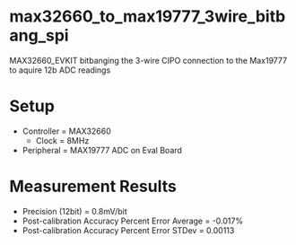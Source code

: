 # max32660_to_max19777_3wire_bitbang_spi
 MAX32660_EVKIT bitbanging the 3-wire CIPO connection to the Max19777 to aquire 12b ADC readings

# Setup #
* Controller = MAX32660
  * Clock = 8MHz
* Peripheral = MAX19777 ADC on Eval Board

# Measurement Results #
* Precision (12bit) = 0.8mV/bit
* Post-calibration Accuracy Percent Error Average = -0.017%
* Post-calibration Accuracy Percent Error STDev = 0.00113
